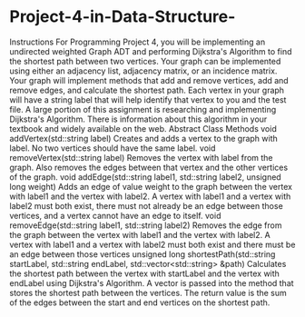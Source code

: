 # Project-4-in-Data-Structure-
Instructions For Programming Project 4, you will be implementing an undirected weighted Graph ADT and performing Dijkstra's Algorithm to find the shortest path between two vertices. Your graph can be implemented using either an adjacency list, adjacency matrix, or an incidence matrix. Your graph will implement methods that add and remove vertices, add and remove edges, and calculate the shortest path. Each vertex in your graph will have a string label that will help identify that vertex to you and the test file.  A large portion of this assignment is researching and implementing Dijkstra's Algorithm. There is information about this algorithm in your textbook and widely available on the web. Abstract Class Methods void addVertex(std::string label) Creates and adds a vertex to the graph with label. No two vertices should have the same label. void removeVertex(std::string label) Removes the vertex with label from the graph. Also removes the edges between that vertex and the other vertices of the graph. void addEdge(std::string label1, std::string label2, unsigned long weight) Adds an edge of value weight to the graph between the vertex with label1 and the vertex with label2. A vertex with label1 and a vertex with label2 must both exist, there must not already be an edge between those vertices, and a vertex cannot have an edge to itself. void removeEdge(std::string label1, std::string label2) Removes the edge from the graph between the vertex with label1 and the vertex with label2. A vertex with label1 and a vertex with label2 must both exist and there must be an edge between those vertices unsigned long shortestPath(std::string startLabel, std::string endLabel, std::vector&lt;std::string> &amp;path) Calculates the shortest path between the vertex with startLabel and the vertex with endLabel using Dijkstra's Algorithm. A vector is passed into the method that stores the shortest path between the vertices. The return value is the sum of the edges between the start and end vertices on the shortest path. 
